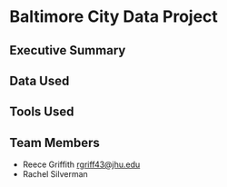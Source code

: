 # Baltimore City Data Project

## Executive Summary

## Data Used

## Tools Used

## Team Members
- Reece Griffith rgriff43@jhu.edu
- Rachel Silverman

